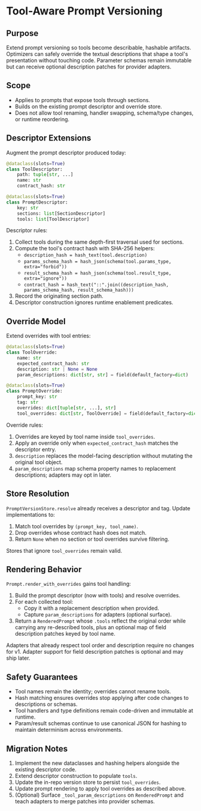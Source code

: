 # Tool-Aware Prompt Versioning

## Purpose

Extend prompt versioning so tools become describable, hashable artifacts. Optimizers can safely override the textual descriptions that shape a tool's presentation without touching code. Parameter schemas remain immutable but can receive optional description patches for provider adapters.

## Scope

- Applies to prompts that expose tools through sections.
- Builds on the existing prompt descriptor and override store.
- Does not allow tool renaming, handler swapping, schema/type changes, or runtime reordering.

## Descriptor Extensions

Augment the prompt descriptor produced today:

```python
@dataclass(slots=True)
class ToolDescriptor:
    path: tuple[str, ...]
    name: str
    contract_hash: str

@dataclass(slots=True)
class PromptDescriptor:
    key: str
    sections: list[SectionDescriptor]
    tools: list[ToolDescriptor]
```

Descriptor rules:

1. Collect tools during the same depth-first traversal used for sections.
1. Compute the tool's contract hash with SHA-256 helpers:
   - `description_hash = hash_text(tool.description)`
   - `params_schema_hash = hash_json(schema(tool.params_type, extra="forbid"))`
   - `result_schema_hash = hash_json(schema(tool.result_type, extra="ignore"))`
   - `contract_hash = hash_text("::".join((description_hash, params_schema_hash, result_schema_hash)))`
1. Record the originating section path.
1. Descriptor construction ignores runtime enablement predicates.

## Override Model

Extend overrides with tool entries:

```python
@dataclass(slots=True)
class ToolOverride:
    name: str
    expected_contract_hash: str
    description: str | None = None
    param_descriptions: dict[str, str] = field(default_factory=dict)

@dataclass(slots=True)
class PromptOverride:
    prompt_key: str
    tag: str
    overrides: dict[tuple[str, ...], str]
    tool_overrides: dict[str, ToolOverride] = field(default_factory=dict)
```

Override rules:

1. Overrides are keyed by tool name inside `tool_overrides`.
1. Apply an override only when `expected_contract_hash` matches the descriptor entry.
1. `description` replaces the model-facing description without mutating the original tool object.
1. `param_descriptions` map schema property names to replacement descriptions; adapters may opt in later.

## Store Resolution

`PromptVersionStore.resolve` already receives a descriptor and tag. Update implementations to:

1. Match tool overrides by `(prompt_key, tool_name)`.
1. Drop overrides whose contract hash does not match.
1. Return `None` when no section or tool overrides survive filtering.

Stores that ignore `tool_overrides` remain valid.

## Rendering Behavior

`Prompt.render_with_overrides` gains tool handling:

1. Build the prompt descriptor (now with tools) and resolve overrides.
1. For each collected tool:
   - Copy it with a replacement description when provided.
   - Capture `param_descriptions` for adapters (optional surface).
1. Return a `RenderedPrompt` whose `.tools` reflect the original order while carrying any re-described tools, plus an optional map of field description patches keyed by tool name.

Adapters that already respect tool order and description require no changes for v1. Adapter support for field description patches is optional and may ship later.

## Safety Guarantees

- Tool names remain the identity; overrides cannot rename tools.
- Hash matching ensures overrides stop applying after code changes to descriptions or schemas.
- Tool handlers and type definitions remain code-driven and immutable at runtime.
- Param/result schemas continue to use canonical JSON for hashing to maintain determinism across environments.

## Migration Notes

1. Implement the new dataclasses and hashing helpers alongside the existing descriptor code.
1. Extend descriptor construction to populate `tools`.
1. Update the in-repo version store to persist `tool_overrides`.
1. Update prompt rendering to apply tool overrides as described above.
1. (Optional) Surface `_tool_param_descriptions` on `RenderedPrompt` and teach adapters to merge patches into provider schemas.
